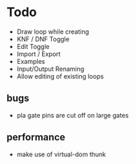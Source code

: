 # Todo

* Draw loop while creating
* KNF / DNF Toggle
* Edit Toggle
* Import / Export
* Examples
* Input/Output Renaming
* Allow editing of existing loops

## bugs

* pla gate pins are cut off on large gates

## performance

* make use of virtual-dom thunk
